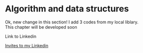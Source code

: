 # Algorithm and data structures

<p>Ok, new change in this section! I add 3 codes from my local liblary. <br>
This chapter will be developed soon</p>


Link to Linkedin 

[Invites to my Linkedin](https://www.linkedin.com/in/dominik-pogodzi%C5%84ski-a02a6b18a/)

